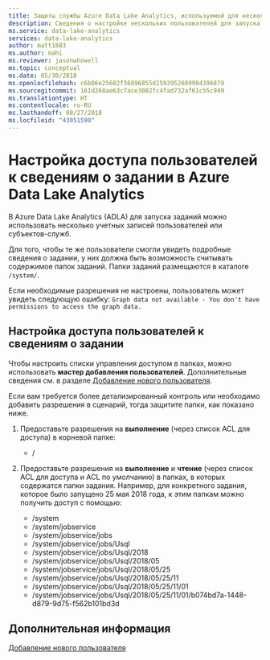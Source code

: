 ```yaml
---
title: Защиты службы Azure Data Lake Analytics, используемой для нескольких пользователей
description: Сведения о настройке нескольких пользователей для запуска заданий в службе Azure Data Lake Analytics.
ms.service: data-lake-analytics
services: data-lake-analytics
author: matt1883
ms.author: mahi
ms.reviewer: jasonwhowell
ms.topic: conceptual
ms.date: 05/30/2018
ms.openlocfilehash: c6b86e25602f36896855d2593952609904396879
ms.sourcegitcommit: 161d268ae63c7ace3082fc4fad732af61c55c949
ms.translationtype: HT
ms.contentlocale: ru-RU
ms.lasthandoff: 08/27/2018
ms.locfileid: "43051590"
---
```

# <a name="configure-user-access-to-job-information-to-job-information-in-azure-data-lake-analytics"></a>Настройка доступа пользователей к сведениям о задании в Azure Data Lake Analytics 

В Azure Data Lake Analytics (ADLA) для запуска заданий можно использовать несколько учетных записей пользователей или субъектов-служб. 

Для того, чтобы те же пользователи смогли увидеть подробные сведения о задании, у них должна быть возможность считывать содержимое папок заданий. Папки заданий размещаются в каталоге `/system/`. 

Если необходимые разрешения не настроены, пользователь может увидеть следующую ошибку: `Graph data not available - You don't have permissions to access the graph data.` 

## <a name="configure-user-access-to-job-information"></a>Настройка доступа пользователей к сведениям о задании

Чтобы настроить списки управления доступом в папках, можно использовать **мастер добавления пользователей**. Дополнительные сведения см. в разделе [Добавление нового пользователя](data-lake-analytics-manage-use-portal.md#add-a-new-user).

Если вам требуется более детализированный контроль или необходимо добавить разрешения в сценарий, тогда защитите папки, как показано ниже.

1. Предоставьте разрешения на **выполнение** (через список ACL для доступа) в корневой папке:
   - /
   
2. Предоставьте разрешения на **выполнение** и **чтение** (через список ACL для доступа и ACL по умолчанию) в папках, в которых содержатся папки задания. Например, для конкретного задания, которое было запущено 25 мая 2018 года, к этим папкам можно получить доступ с помощью:
   - /system
   - /system/jobservice
   - /system/jobservice/jobs
   - /system/jobservice/jobs/Usql
   - /system/jobservice/jobs/Usql/2018
   - /system/jobservice/jobs/Usql/2018/05
   - /system/jobservice/jobs/Usql/2018/05/25
   - /system/jobservice/jobs/Usql/2018/05/25/11
   - /system/jobservice/jobs/Usql/2018/05/25/11/01
   - /system/jobservice/jobs/Usql/2018/05/25/11/01/b074bd7a-1448-d879-9d75-f562b101bd3d

## <a name="next-steps"></a>Дополнительная информация
[Добавление нового пользователя](data-lake-analytics-manage-use-portal.md#add-a-new-user)
